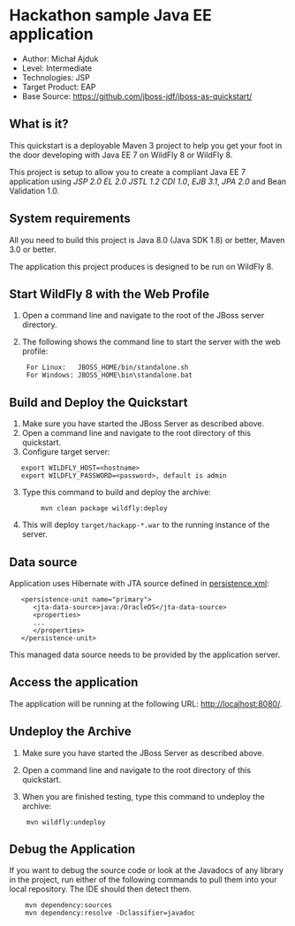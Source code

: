 # Hackathon sample Java EE application

- Author: Michał Ajduk
- Level: Intermediate
- Technologies: JSP
- Target Product: EAP
- Base Source: <https://github.com/jboss-jdf/jboss-as-quickstart/>

What is it?
-----------

This quickstart is a deployable Maven 3 project to help you get your foot in the door developing with Java EE 7 on WildFly 8 or WildFly 8.

This project is setup to allow you to create a compliant Java EE 7 application using *JSP 2.0* *EL 2.0* *JSTL 1.2* *CDI 1.0*, *EJB 3.1*, *JPA 2.0* and Bean Validation 1.0.

System requirements
-------------------

All you need to build this project is Java 8.0 (Java SDK 1.8) or better, Maven 3.0 or better.

The application this project produces is designed to be run on WildFly 8.


Start WildFly 8 with the Web Profile
-------------------------

1. Open a command line and navigate to the root of the JBoss server directory.
2. The following shows the command line to start the server with the web profile:

        For Linux:   JBOSS_HOME/bin/standalone.sh
        For Windows: JBOSS_HOME\bin\standalone.bat

 
Build and Deploy the Quickstart
-------------------------

1. Make sure you have started the JBoss Server as described above.
2. Open a command line and navigate to the root directory of this quickstart.
3. Configure target server:
```
   export WILDFLY_HOST=<hostname>
   export WILDFLY_PASSWORD=<password>, default is admin
```
3. Type this command to build and deploy the archive:
```
        mvn clean package wildfly:deploy
```
4. This will deploy `target/hackapp-*.war` to the running instance of the server.

Data source
---------------------
Application uses Hibernate with JTA source defined in [persistence.xml](src/main/java/resources/META-INF):
```
   <persistence-unit name="primary">
      <jta-data-source>java:/OracleDS</jta-data-source>
      <properties>
      ...
      </properties>
   </persistence-unit>
```
This managed data source needs to be provided by the application server.

Access the application 
---------------------

The application will be running at the following URL: <http://localhost:8080/>.


Undeploy the Archive
--------------------

1. Make sure you have started the JBoss Server as described above.
2. Open a command line and navigate to the root directory of this quickstart.
3. When you are finished testing, type this command to undeploy the archive:

        mvn wildfly:undeploy


Debug the Application
------------------------------------

If you want to debug the source code or look at the Javadocs of any library in the project, run either of the following commands to pull them into your local repository. The IDE should then detect them.

        mvn dependency:sources
        mvn dependency:resolve -Dclassifier=javadoc

